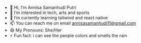 - 👋 Hi, I’m Annisa Samanhudi Putri
- 👀 I’m interested in tech, arts and sports
- 🌱 I’m currently learning tailwind and react native
- 📫 You can reach me on email annisasamanhudi11@gmail.com
- 😄 My Pronouns: She/Her
- ⚡ Fun fact: i can see the people colors and smells the rain

<!---
Annisacht/Annisacht is a ✨ special ✨ repository because its `README.md` (this file) appears on your GitHub profile.
You can click the Preview link to take a look at your changes.
--->
